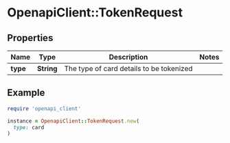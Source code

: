 # OpenapiClient::TokenRequest

## Properties

| Name | Type | Description | Notes |
| ---- | ---- | ----------- | ----- |
| **type** | **String** | The type of card details to be tokenized |  |

## Example

```ruby
require 'openapi_client'

instance = OpenapiClient::TokenRequest.new(
  type: card
)
```

